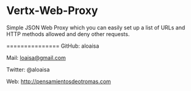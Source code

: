 Vertx-Web-Proxy
===============

Simple JSON Web Proxy which you can easily set up a list of URLs and HTTP methods allowed and deny other requests.

===============
GitHub: aloaisa

Mail: loaisa@gmail.com

Twitter: @aloaisa

Web: http://pensamientosdeotromas.com

